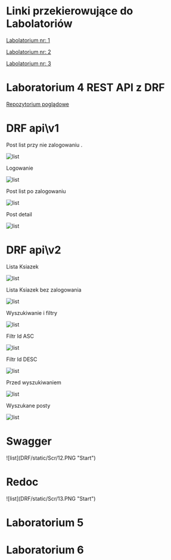 # Linki przekierowujące do Labolatoriów 

<p><a href="#Lab4">Labolatorium nr: 1</a></p>
<p><a href="#Lab5">Labolatorium nr: 2</a></p>
<p><a href="#Lab6">Labolatorium nr: 3</a></p>

<a id="Lab4"></a></p>

# Laboratorium 4 REST API z DRF
<p><a href = "https://github.com/wsvincent/restapiswithdjango">Repozytorium poglądowe </a></p>

<h1>DRF api\v1</h1>

Post list przy nie zalogowaniu .

![list](DRF/static/Scr/1.PNG "Start")

Logowanie 

![list](DRF/static/Scr/2.PNG "Start")

Post list po zalogowaniu 

![list](DRF/static/Scr/3.PNG "Start")

Post detail 

![list](DRF/static/Scr/4.PNG "Start")

<h1>DRF api\v2</h1>
Lista Ksiazek 

![list](DRF/static/Scr/5.PNG "Start")

Lista Ksiazek bez zalogowania 

![list](DRF/static/Scr/6.PNG "Start")

Wyszukiwanie i filtry 

![list](DRF/static/Scr/7.PNG "Start")

Filtr Id ASC

![list](DRF/static/Scr/8.PNG "Start")

Filtr Id DESC

![list](DRF/static/Scr/9.PNG "Start")

Przed wyszukiwaniem 

![list](DRF/static/Scr/10.PNG "Start")

Wyszukane posty 

![list](DRF/static/Scr/11.PNG "Start")

<h1>Swagger</h1>
![list](DRF/static/Scr/12.PNG "Start")

<h1>Redoc</h1>
![list](DRF/static/Scr/13.PNG "Start")








<a id="Lab5"></a>
# Laboratorium 5 


<a id="Lab6"></a>
# Laboratorium 6 



